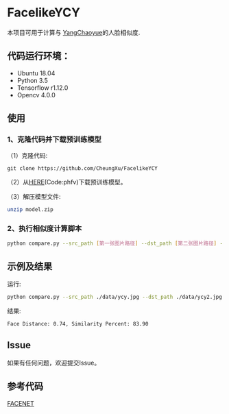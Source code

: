 # FacelikeYCY
本项目可用于计算与 [YangChaoyue](https://weibo.com/u/5644764907)的人脸相似度.

## 代码运行环境：
+ Ubuntu 18.04
+ Python 3.5
+ Tensorflow r1.12.0
+ Opencv 4.0.0

## 使用

### 1、克隆代码并下载预训练模型
（1）克隆代码:
```git
git clone https://github.com/CheungXu/FacelikeYCY
```
（2）从[HERE](https://pan.baidu.com/s/1w0HFw4alVqpWTYJj5bO00Q)(Code:phfv)下载预训练模型。


（3）解压模型文件:
```bash
unzip model.zip
```

### 2、执行相似度计算脚本

```bash
python compare.py --src_path [第一张图片路径] --dst_path [第二张图片路径] --image_size [计算相似度时图像大小（最大200）]
```

## 示例及结果

运行:
```bash 
python compare.py --src_path ./data/ycy.jpg --dst_path ./data/ycy2.jpg --image_size 200
```

结果:
```bash
Face Distance: 0.74, Similarity Percent: 83.90
```

## Issue
如果有任何问题，欢迎提交Issue。
 
## 参考代码
[FACENET](https://github.com/davidsandberg/facenet)
